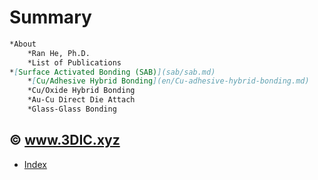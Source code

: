 # Summary

```markdown
*About
    *Ran He, Ph.D.
    *List of Publications
*[Surface Activated Bonding (SAB)](sab/sab.md)
    *[Cu/Adhesive Hybrid Bonding](en/Cu-adhesive-hybrid-bonding.md)
    *Cu/Oxide Hybrid Bonding
    *Au-Cu Direct Die Attach
    *Glass-Glass Bonding
```

## © www.3DIC.xyz

* [Index](tags.md)



